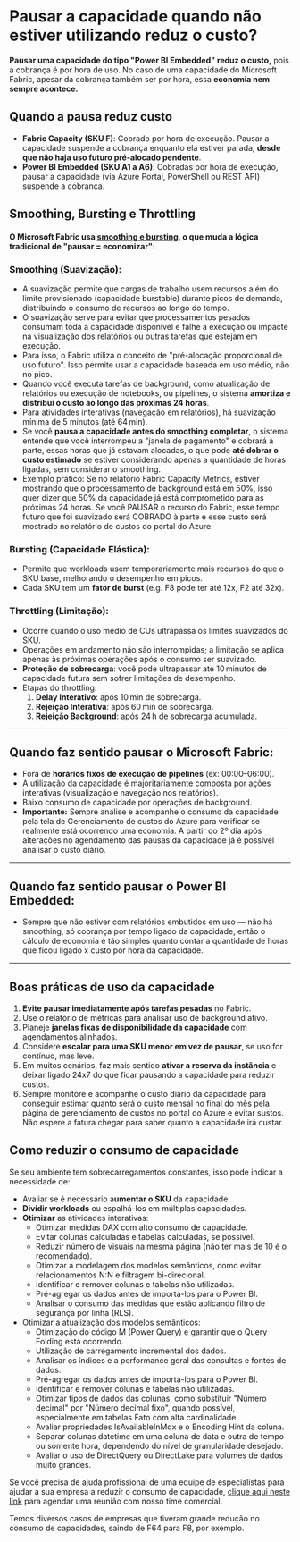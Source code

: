 # Pausar a capacidade quando não estiver utilizando reduz o custo?

**Pausar uma capacidade do tipo "Power BI Embedded" reduz o custo,** pois a cobrança é por hora de uso. No caso de uma capacidade do Microsoft Fabric, apesar da cobrança também ser por hora, essa **economia nem sempre acontece.**

## Quando a pausa reduz custo

* **Fabric Capacity (SKU F)**: Cobrado por hora de execução. Pausar a capacidade suspende a cobrança enquanto ela estiver parada, **desde que não haja uso futuro pré-alocado pendente**.
* **Power BI Embedded (SKU A1 a A6)**: Cobradas por hora de execução, pausar a capacidade (via Azure Portal, PowerShell ou REST API) suspende a cobrança.



## Smoothing, Bursting e Throttling

#### O Mi**crosoft Fabric usa** [**smoothing e bursting**](https://learn.microsoft.com/en-us/fabric/data-warehouse/compute-capacity-smoothing-throttling), o que muda a lógica tradicional de "pausar = economizar":

### **Smoothing (Suavização):**

* A suavização permite que cargas de trabalho usem recursos além do limite provisionado (capacidade burstable) durante picos de demanda, distribuindo o consumo de recursos ao longo do tempo.
* O suavização serve para evitar que processamentos pesados consumam toda a capacidade disponível e falhe a execução ou impacte na visualização dos relatórios ou outras tarefas que estejam em execução.
* Para isso, o Fabric utiliza o conceito de "pré-alocação proporcional de uso futuro". Isso permite usar a capacidade baseada em uso médio, não no pico.
* Quando você executa tarefas de background, como atualização de relatórios ou execução de notebooks, ou pipelines, o sistema **amortiza e distribui o custo ao longo das próximas 24 horas**.
* Para atividades interativas (navegação em relatórios), há suavização mínima de 5 minutos (até 64 min).
* Se você **pausa a capacidade antes do smoothing completar**, o sistema entende que você interrompeu a "janela de pagamento" e cobrará à parte, essas horas que já estavam alocadas, o que pode **até dobrar o custo estimado** se estiver considerando apenas a quantidade de horas ligadas, sem considerar o smoothing.
* Exemplo prático: Se no relatório Fabric Capacity Metrics, estiver mostrando que o processamento de background está em 50%, isso quer dizer que 50% da capacidade já está comprometido para as próximas 24 horas. Se você PAUSAR o recurso do Fabric, esse tempo futuro que foi suavizado será COBRADO à parte e esse custo será mostrado no relatório de custos do portal do Azure.



### **Bursting** (Capacidade Elástica)**:**

* Permite que workloads usem temporariamente mais recursos do que o SKU base, melhorando o desempenho em picos.
* Cada SKU tem um **fator de burst** (e.g. F8 pode ter até 12x, F2 até 32x).



### Throttling (Limitação)**:**

* Ocorre quando o uso médio de CUs ultrapassa os limites suavizados do SKU.
* Operações em andamento não são interrompidas; a limitação se aplica apenas às próximas operações após o consumo ser suavizado.
* **Proteção de sobrecarga**: você pode ultrapassar até 10 minutos de capacidade futura sem sofrer limitações de desempenho.
* Etapas do throttling:
  1. **Delay Interativo**: após 10 min de sobrecarga.
  2. **Rejeição Interativa**: após 60 min de sobrecarga.
  3. **Rejeição Background**: após 24 h de sobrecarga acumulada.

***

## Quando faz sentido pausar o **Microsoft Fabric**:

* Fora de **horários fixos de execução de pipelines** (ex: 00:00–06:00).
* A utilização da capacidade é majoritariamente composta por ações interativas (visualização e navegação nos relatórios).
* Baixo consumo de capacidade por operações de background.
* **Importante:** Sempre analise e acompanhe o consumo da capacidade pela tela de Gerenciamento de custos do Azure para verificar se realmente está ocorrendo uma economia. A partir do 2º dia após alterações no agendamento das pausas da capacidade já é possível analisar o custo diário.

***

## Quando faz sentido pausar o **Power BI Embedded**:

* Sempre que não estiver com relatórios embutidos em uso — não há smoothing, só cobrança por tempo ligado da capacidade, então o cálculo de economia é tão simples quanto contar a quantidade de horas que ficou ligado x custo por hora da capacidade.

***

## Boas práticas de uso da capacidade

1. **Evite pausar imediatamente após tarefas pesadas** no Fabric.
2. Use o relatório de métricas para analisar uso de background ativo.
3. Planeje **janelas fixas de disponibilidade da capacidade** com agendamentos alinhados.
4. Considere **escalar para uma SKU menor em vez de pausar**, se uso for contínuo, mas leve.
5. Em muitos cenários, faz mais sentido **ativar a reserva da instância** e deixar ligado 24x7 do que ficar pausando a capacidade para reduzir custos.
6. Sempre monitore e acompanhe o custo diário da capacidade para conseguir estimar quanto será o custo mensal no final do mês pela página de gerenciamento de custos no portal do Azure e evitar sustos. Não espere a fatura chegar para saber quanto a capacidade irá custar.



## Como reduzir o consumo de capacidade

Se seu ambiente tem sobrecarregamentos constantes, isso pode indicar a necessidade de:

* Avaliar se é necessário a**umentar o SKU** da capacidade.
* **Dividir workloads** ou espalhá-los em múltiplas capacidades.
* **Otimizar** as atividades interativas:
  * Otimizar medidas DAX com alto consumo de capacidade.
  * Evitar colunas calculadas e tabelas calculadas, se possível.
  * Reduzir número de visuais na mesma página (não ter mais de 10 é o recomendado).
  * Otimizar a modelagem dos modelos semânticos, como evitar relacionamentos N:N e filtragem bi-direcional.
  * Identificar e remover colunas e tabelas não utilizadas.
  * Pré-agregar os dados antes de importá-los para o Power BI.
  * Analisar o consumo das medidas que estão aplicando filtro de segurança por linha (RLS).
* Otimizar a atualização dos modelos semânticos:
  * Otimização do código M (Power Query) e garantir que o Query Folding está ocorrendo.
  * Utilização de carregamento incremental dos dados.
  * Analisar os índices e a performance geral das consultas e fontes de dados.
  * Pré-agregar os dados antes de importá-los para o Power BI.
  * Identificar e remover colunas e tabelas não utilizadas.
  * Otimizar tipos de dados das colunas, como substituir "Número decimal" por "Número decimal fixo", quando possível, especialmente em tabelas Fato com alta cardinalidade.
  * Avaliar propriedades IsAvailableInMdx e o Encoding Hint da coluna.
  * Separar colunas datetime em uma coluna de data e outra de tempo ou somente hora, dependendo do nível de granularidade desejado.
  * Avaliar o uso de DirectQuery ou DirectLake para volumes de dados muito grandes.



Se você precisa de ajuda profissional de uma equipe de especialistas para ajudar a sua empresa a reduzir o consumo de capacidade, [clique aqui neste link](https://powertuning.com.br/reuniao-bi) para agendar uma reunião com nosso time comercial.

Temos diversos casos de empresas que tiveram grande redução no consumo de capacidades, saindo de F64 para F8, por exemplo.
